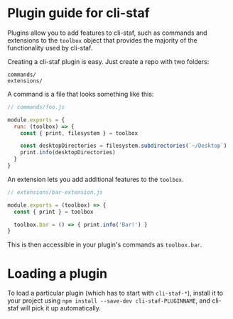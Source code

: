 # Plugin guide for cli-staf

Plugins allow you to add features to cli-staf, such as commands and
extensions to the `toolbox` object that provides the majority of the functionality
used by cli-staf.

Creating a cli-staf plugin is easy. Just create a repo with two folders:

```
commands/
extensions/
```

A command is a file that looks something like this:

```js
// commands/foo.js

module.exports = {
  run: (toolbox) => {
    const { print, filesystem } = toolbox

    const desktopDirectories = filesystem.subdirectories(`~/Desktop`)
    print.info(desktopDirectories)
  }
}
```

An extension lets you add additional features to the `toolbox`.

```js
// extensions/bar-extension.js

module.exports = (toolbox) => {
  const { print } = toolbox

  toolbox.bar = () => { print.info('Bar!') }
}
```

This is then accessible in your plugin's commands as `toolbox.bar`.

# Loading a plugin

To load a particular plugin (which has to start with `cli-staf-*`),
install it to your project using `npm install --save-dev cli-staf-PLUGINNAME`,
and cli-staf will pick it up automatically.
